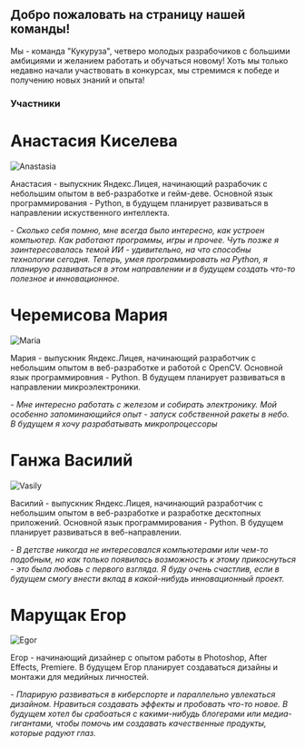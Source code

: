 ## Добро пожаловать на страницу нашей команды!
Мы - команда "Кукуруза", четверо молодых разрабочиков с большими амбициями и желанием работать и обучаться новому! Хоть мы только недавно начали участвовать в конкурсах, мы стремимся к победе и получению новых знаний и опыта!

### Участники

# Анастасия Киселева


![Anastasia](https://sun9-46.userapi.com/impg/c854524/v854524949/19b0bb/KyJWkrBg1qs.jpg?size=1280x1280&quality=96&sign=27f9c6b862572cd603ffc1476b3b6a84&type=album) 


Анастасия - выпускник Яндекс.Лицея, начинающий разрабочик с небольшим опытом в веб-разработке и гейм-деве. Основной язык программирования - Python, в будущем планирует развиваться в направлении искуственного интеллекта. 

_*- Сколько себя помню, мне всегда было интересно, как устроен компьютер. Как работают программы, игры и прочее. Чуть позже я заинтересовалась темой ИИ - удивительно, на что способны технологии сегодня. Теперь, умея программировать на Python, я планирую развиваться в этом направлении и в будущем создать что-то полезное и инновационное.*_

# Черемисова Мария


![Maria](https://sun9-46.userapi.com/impg/c854524/v854524949/19b0bb/KyJWkrBg1qs.jpg?size=1280x1280&quality=96&sign=27f9c6b862572cd603ffc1476b3b6a84&type=album) 


Мария - выпускник Яндекс.Лицея, начинающий разработчик с небольшим опытом в веб-разработке и работой с OpenCV. Основной язык программировния - Python. В будущем планирует развиваться в направлении микроэлектроники. 

_*- Мне интересно работать с железом и собирать электронику. Мой особенно запоминающийся опыт - запуск собственной ракеты в небо. В будущем я хочу разрабатывать микропроцессоры*_

# Ганжа Василий 


![Vasily](https://sun9-46.userapi.com/impg/c854524/v854524949/19b0bb/KyJWkrBg1qs.jpg?size=1280x1280&quality=96&sign=27f9c6b862572cd603ffc1476b3b6a84&type=album) 


Василий - выпускник Яндекс.Лицея, начинающий разработчик с небольшим опытом в веб-разработке и разработке десктопных приложений. Основной язык программирования - Python. В будущем планирует развиваться в веб-направлении.

_*- В детстве никогда не интересовался компьютерами или чем-то подобным, но как только появилась возможность к этому прикоснуться - это была любовь с первого взгляда. Я буду очень счастлив, если в будущем смогу внести вклад в какой-нибудь инновационный проект.*_

# Марущак Егор


![Egor](https://sun9-46.userapi.com/impg/c854524/v854524949/19b0bb/KyJWkrBg1qs.jpg?size=1280x1280&quality=96&sign=27f9c6b862572cd603ffc1476b3b6a84&type=album) 


Егор - начинающий дизайнер с опытом работы в Photoshop, After Effects, Premiere. В будущем Егор планирует создаваться дизайны и монтажи для медийных личностей.

_*- Пларирую развиваться в киберспорте и параллельно увлекаться дизайном. Нравиться создавать эффекты и пробовать что-то новое. В будущем хотел бы срабоаться с какими-нибудь блогерами или медиа-гигантами, чтобы помочь им создавать качественные продукты, которые радуют глаз.*_

